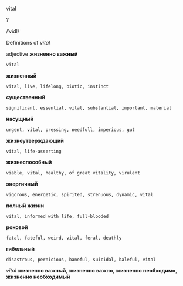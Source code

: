 vital

?

/ˈvīdl/

Definitions of _vital_

adjective
**жизненно важный**

    vital
**жизненный**

    vital, live, lifelong, biotic, instinct
**существенный**

    significant, essential, vital, substantial, important, material
**насущный**

    urgent, vital, pressing, needfull, imperious, gut
**жизнеутверждающий**

    vital, life-asserting
**жизнеспособный**

    viable, vital, healthy, of great vitality, virulent
**энергичный**

    vigorous, energetic, spirited, strenuous, dynamic, vital
**полный жизни**

    vital, informed with life, full-blooded
**роковой**

    fatal, fateful, weird, vital, feral, deathly
**гибельный**

    disastrous, pernicious, baneful, suicidal, baleful, vital

_vital_
**жизненно важный**, **жизненно важно**, **жизненно необходимо**, **жизненно необходимый**
